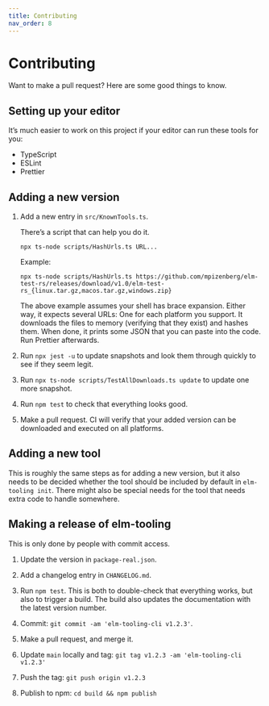 ```yaml
---
title: Contributing
nav_order: 8
---
```


# Contributing

Want to make a pull request? Here are some good things to know.

## Setting up your editor

It’s much easier to work on this project if your editor can run these tools for you:

- TypeScript
- ESLint
- Prettier

## Adding a new version

1. Add a new entry in `src/KnownTools.ts`.

   There’s a script that can help you do it.

   ```
   npx ts-node scripts/HashUrls.ts URL...
   ```

   Example:

   ```
   npx ts-node scripts/HashUrls.ts https://github.com/mpizenberg/elm-test-rs/releases/download/v1.0/elm-test-rs_{linux.tar.gz,macos.tar.gz,windows.zip}
   ```

   The above example assumes your shell has brace expansion. Either way, it expects several URLs: One for each platform you support. It downloads the files to memory (verifying that they exist) and hashes them. When done, it prints some JSON that you can paste into the code. Run Prettier afterwards.

2. Run `npx jest -u` to update snapshots and look them through quickly to see if they seem legit.

3. Run `npx ts-node scripts/TestAllDownloads.ts update` to update one more snapshot.

4. Run `npm test` to check that everything looks good.

5. Make a pull request. CI will verify that your added version can be downloaded and executed on all platforms.

## Adding a new tool

This is roughly the same steps as for adding a new version, but it also needs to be decided whether the tool should be included by default in `elm-tooling init`. There might also be special needs for the tool that needs extra code to handle somewhere.

## Making a release of elm-tooling

This is only done by people with commit access.

1. Update the version in `package-real.json`.

2. Add a changelog entry in `CHANGELOG.md`.

3. Run `npm test`. This is both to double-check that everything works, but also to trigger a build. The build also updates the documentation with the latest version number.

4. Commit: `git commit -am 'elm-tooling-cli v1.2.3'`.

5. Make a pull request, and merge it.

6. Update `main` locally and tag: `git tag v1.2.3 -am 'elm-tooling-cli v1.2.3'`

7. Push the tag: `git push origin v1.2.3`

8. Publish to npm: `cd build && npm publish`
